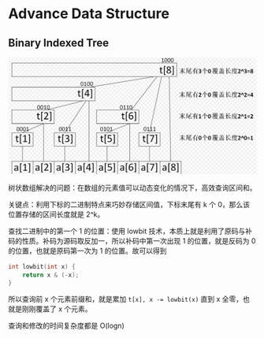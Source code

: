 # Advance Data Structure



## Binary Indexed Tree

![image-20220205145812656](assets/image-20220205145812656.png)

树状数组解决的问题：在数组的元素值可以动态变化的情况下，高效查询区间和。

关键点：利用下标的二进制特点来巧妙存储区间值，下标末尾有 k 个 0，那么该位置存储的区间长度就是 2^k。

查找二进制中的第一个 1 的位置：使用 lowbit 技术，本质上就是利用了原码与补码的性质。补码为源码取反加一，所以补码中第一次出现 1 的位置，就是反码为 0 的位置，也就是原码第一次为 1 的位置。故可以得到

```c++
int lowbit(int x) {
    return x & (-x);
}
```

所以查询前 x 个元素前缀和，就是累加 `t[x], x -= lowbit(x)` 直到 x 全零，也就是刚刚覆盖了 x 个元素。

查询和修改的时间复杂度都是 O(logn)